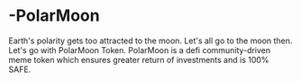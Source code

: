 # -PolarMoon
Earth's polarity gets too attracted to the moon. Let's all go to the moon then. Let's go with PolarMoon Token. PolarMoon is a defi community-driven meme token which ensures greater return of investments and is 100% SAFE.
